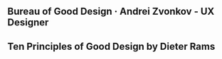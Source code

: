 ## Bureau of Good Design · Andrei Zvonkov - UX Designer

## Ten Principles of Good Design by Dieter Rams
